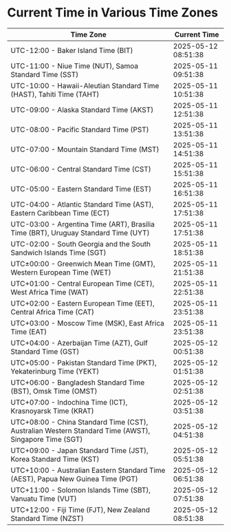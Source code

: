 # Current Time in Various Time Zones

| Time Zone | Current Time |
|-----------|--------------|
| UTC-12:00 - Baker Island Time (BIT) | 2025-05-12 08:51:38 |
| UTC-11:00 - Niue Time (NUT), Samoa Standard Time (SST) | 2025-05-11 09:51:38 |
| UTC-10:00 - Hawaii-Aleutian Standard Time (HAST), Tahiti Time (TAHT) | 2025-05-11 10:51:38 |
| UTC-09:00 - Alaska Standard Time (AKST) | 2025-05-11 12:51:38 |
| UTC-08:00 - Pacific Standard Time (PST) | 2025-05-11 13:51:38 |
| UTC-07:00 - Mountain Standard Time (MST) | 2025-05-11 14:51:38 |
| UTC-06:00 - Central Standard Time (CST) | 2025-05-11 15:51:38 |
| UTC-05:00 - Eastern Standard Time (EST) | 2025-05-11 16:51:38 |
| UTC-04:00 - Atlantic Standard Time (AST), Eastern Caribbean Time (ECT) | 2025-05-11 17:51:38 |
| UTC-03:00 - Argentina Time (ART), Brasília Time (BRT), Uruguay Standard Time (UYT) | 2025-05-11 17:51:38 |
| UTC-02:00 - South Georgia and the South Sandwich Islands Time (SGT) | 2025-05-11 18:51:38 |
| UTC±00:00 - Greenwich Mean Time (GMT), Western European Time (WET) | 2025-05-11 21:51:38 |
| UTC+01:00 - Central European Time (CET), West Africa Time (WAT) | 2025-05-11 22:51:38 |
| UTC+02:00 - Eastern European Time (EET), Central Africa Time (CAT) | 2025-05-11 23:51:38 |
| UTC+03:00 - Moscow Time (MSK), East Africa Time (EAT) | 2025-05-11 23:51:38 |
| UTC+04:00 - Azerbaijan Time (AZT), Gulf Standard Time (GST) | 2025-05-12 00:51:38 |
| UTC+05:00 - Pakistan Standard Time (PKT), Yekaterinburg Time (YEKT) | 2025-05-12 01:51:38 |
| UTC+06:00 - Bangladesh Standard Time (BST), Omsk Time (OMST) | 2025-05-12 02:51:38 |
| UTC+07:00 - Indochina Time (ICT), Krasnoyarsk Time (KRAT) | 2025-05-12 03:51:38 |
| UTC+08:00 - China Standard Time (CST), Australian Western Standard Time (AWST), Singapore Time (SGT) | 2025-05-12 04:51:38 |
| UTC+09:00 - Japan Standard Time (JST), Korea Standard Time (KST) | 2025-05-12 05:51:38 |
| UTC+10:00 - Australian Eastern Standard Time (AEST), Papua New Guinea Time (PGT) | 2025-05-12 06:51:38 |
| UTC+11:00 - Solomon Islands Time (SBT), Vanuatu Time (VUT) | 2025-05-12 07:51:38 |
| UTC+12:00 - Fiji Time (FJT), New Zealand Standard Time (NZST) | 2025-05-12 08:51:38 |

